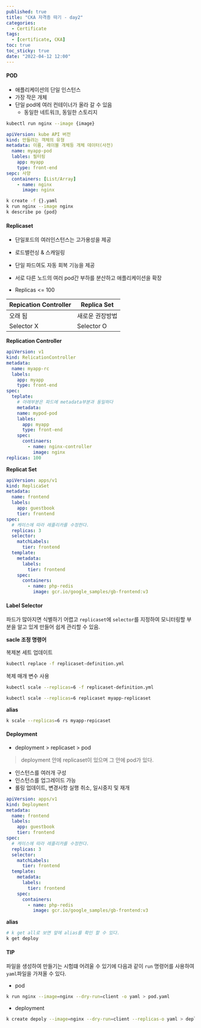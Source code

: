 ```yaml
---
published: true
title: "CKA 자격증 따기 - day2"
categories:
  - Certificate
tags:
  - [certificate, CKA]
toc: true
toc_sticky: true
date: "2022-04-12 12:00"
---
```


#### POD

- 애플리케이션의 단일 인스턴스
- 가장 작은 개체
- 단일 pod에 여러 컨테이너가 올라 갈 수 있음
  - 동일한 네트워크, 동일한 스토리지

```bash
kubectl run nginx --image {image}
```

```yaml
apiVersion: kube API 버전
kind: 만들려는 객체의 유형
metadata: 이름, 레이블 개체등 개체 데이터(사전)
  name: myapp-pod
  lables: 필터링
    app: myapp
    type: front-end
sepc: 사양
  containers: [List/Array]
    - name: nginx
      image: nginx
```

```bash
k create -f {}.yaml
k run nginx --image nginx
k describe po {pod}
```

#### Replicaset

- 단일포드의 여러인스턴스는 고가용성을 제공

- 로드밸런싱 & 스캐일링
- 단일 파드여도 자동 회복 기능을 제공

- 서로 다른 노드의 여러 pod간 부하를 분산하고 애플리케이션을 확장
- Replicas <= 100

| Repication Controller | Replica Set     |
| --------------------- | --------------- |
| 오래 됨               | 새로운 권장방법 |
| Selector X            | Selector O      |

**Replication Controller**

```yaml
apiVersion: v1
kind: RelicationController
metadata:
  name: myapp-rc
  labels:
    app: myapp
    type: front-end
spec:
  teplate:
    # 아래부분은 파드에 metadata부분과 동일하다
    metadata:
    name: mypod-pod
    lables:
      app: myapp
      type: front-end
    spec:
      continaers:
        - name: nginx-controller
          image: nginx
replicas: 100
```

**Replicat Set**

```yaml
apiVersion: apps/v1
kind: ReplicaSet
metadata:
  name: frontend
  labels:
    app: guestbook
    tier: frontend
spec:
  # 케이스에 따라 레플리카를 수정한다.
  replicas: 3
  selector:
    matchLabels:
      tier: frontend
  template:
    metadata:
      labels:
        tier: frontend
    spec:
      containers:
        - name: php-redis
          image: gcr.io/google_samples/gb-frontend:v3
```

#### Label Selector

파드가 많아지면 식별하기 어렵고 `replicaset`에 `selector`를 지정하여 모니터링할 부분을 알고 있게 만들어 쉽게 관리할 수 있음.

**sacle 조정 명령어**

복제본 세트 업데이트

```bash
kubectl replace -f replicaset-definition.yml
```

복제 매개 변수 사용

```bash
kubectl scale --replicas=6 -f replicaset-definition.yml
```

```bash
kubectl scale --replicas=6 replicaset myapp-replicaset
```

**alias**

```bash
k scale --replicas=6 rs myapp-repicaset
```

#### Deployment

- deployment > replicaset > pod

> deployment 안에 replicaset이 있으며 그 안에 pod가 있다.

- 인스턴스를 여러개 구성
- 인스턴스를 업그레이드 가능
- 롤링 업데이트, 변경사항 실행 취소, 일시중지 및 재개

```yaml
apiVersion: apps/v1
kind: Deployment
metadata:
  name: frontend
  labels:
    app: guestbook
    tier: frontend
spec:
  # 케이스에 따라 레플리카를 수정한다.
  replicas: 3
  selector:
    matchLabels:
      tier: frontend
  template:
    metadata:
      labels:
        tier: frontend
    spec:
      containers:
        - name: php-redis
          image: gcr.io/google_samples/gb-frontend:v3
```

**alias**

```bash
# k get all로 보면 앞에 alias를 확인 할 수 있다.
k get deploy
```

#### TIP

파일을 생성하여 만들기는 시험떄 어려울 수 있기에 다음과 같이 `run` 명령어를 사용하여 `yaml`파일을 가져올 수 있다.

- pod

```bash
k run nginx --image=nginx --dry-run=client -o yaml > pod.yaml
```

- deployment

```bash
k create depoly --image=nginx --dry-run=client --replicas-o yaml > deploy_sample.yaml
```
